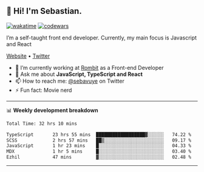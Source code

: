 ## 👋 Hi! I'm Sebastian.

[![wakatime](https://wakatime.com/badge/user/df0036c6-328a-4a39-be9b-e49417ed22a1.svg)](https://wakatime.com/@df0036c6-328a-4a39-be9b-e49417ed22a1)
[![codewars](https://www.codewars.com/users/sebavuye/badges/small)](https://www.codewars.com/users/sebavuye)

I’m a self-taught front end developer. Currently, my main focus is Javascript and React

[Website](https://sebastianvuye.be) • [Twitter](https://twitter.com/sebavuye)

- 🔭 I’m currently working at [Rombit](https://rombit.com/) as a Front-end Developer
- 💬 Ask me about **JavaScript, TypeScript and React**
- 📫 How to reach me: [@sebavuye](https://twitter.com/sebavuye) on Twitter
- ⚡ Fun fact: Movie nerd

-------

📊 **Weekly development breakdown**

<!--START_SECTION:waka-->

```txt
Total Time: 32 hrs 10 mins

TypeScript       23 hrs 55 mins  ██████████████████▓░░░░░░   74.22 %
SCSS             2 hrs 57 mins   ██▒░░░░░░░░░░░░░░░░░░░░░░   09.17 %
JavaScript       1 hr 23 mins    █░░░░░░░░░░░░░░░░░░░░░░░░   04.33 %
MDX              1 hr 5 mins     █░░░░░░░░░░░░░░░░░░░░░░░░   03.40 %
Ezhil            47 mins         ▓░░░░░░░░░░░░░░░░░░░░░░░░   02.48 %
```

<!--END_SECTION:waka-->
-------

